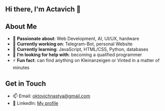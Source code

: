 ## Hi there, I'm Actavich 👋


## About Me
- 🌟 **Passionate about**: Web Development, AI, UI/UX, hardware
- 💼 **Currently working on**: Telegram-Bot, personal Website
- 🌱 **Currently learning**: JavaScript, HTML/CSS, Python, databases
- 🤔 **I’m looking for help with**: becoming a qualified programmer
- ⚡️ **Fun fact**: can find anything on Kleinanzeigen or Vinted in a matter of minutes


## Get in Touch
- 📫 Email: [oktovichnastya@gmail.com](mailto:oktovichnastya@gmail.com)
- 💼 LinkedIn: [My profile](www.linkedin.com/in/anastasiia-oktovich-b40b4119b)
<!-- - 🌐 Portfolio: [Personal Website] -->
